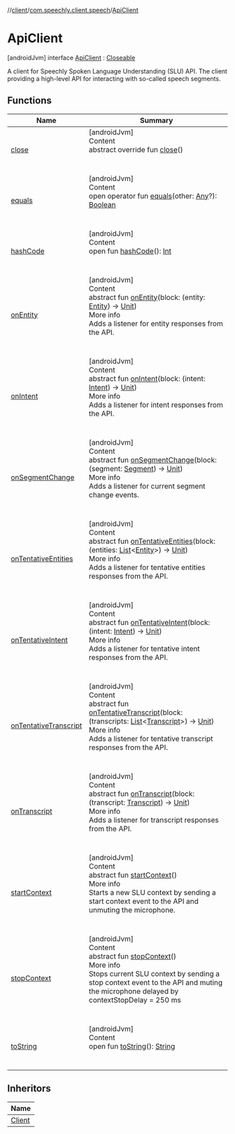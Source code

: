 //[client](../../index.md)/[com.speechly.client.speech](../index.md)/[ApiClient](index.md)



# ApiClient  
 [androidJvm] interface [ApiClient](index.md) : [Closeable](https://developer.android.com/reference/kotlin/java/io/Closeable.html)

A client for Speechly Spoken Language Understanding (SLU) API. The client providing a high-level API for interacting with so-called speech segments.

   


## Functions  
  
|  Name|  Summary| 
|---|---|
| <a name="java.io/Closeable/close/#/PointingToDeclaration/"></a>[close](index.md#%5Bjava.io%2FCloseable%2Fclose%2F%23%2FPointingToDeclaration%2F%5D%2FFunctions%2F-126307046)| <a name="java.io/Closeable/close/#/PointingToDeclaration/"></a>[androidJvm]  <br>Content  <br>abstract override fun [close](index.md#%5Bjava.io%2FCloseable%2Fclose%2F%23%2FPointingToDeclaration%2F%5D%2FFunctions%2F-126307046)()  <br><br><br>
| <a name="kotlin/Any/equals/#kotlin.Any?/PointingToDeclaration/"></a>[equals](../../com.speechly.ui/-speechly-button/index.md#%5Bkotlin%2FAny%2Fequals%2F%23kotlin.Any%3F%2FPointingToDeclaration%2F%5D%2FFunctions%2F-126307046)| <a name="kotlin/Any/equals/#kotlin.Any?/PointingToDeclaration/"></a>[androidJvm]  <br>Content  <br>open operator fun [equals](../../com.speechly.ui/-speechly-button/index.md#%5Bkotlin%2FAny%2Fequals%2F%23kotlin.Any%3F%2FPointingToDeclaration%2F%5D%2FFunctions%2F-126307046)(other: [Any](https://kotlinlang.org/api/latest/jvm/stdlib/kotlin/-any/index.html)?): [Boolean](https://kotlinlang.org/api/latest/jvm/stdlib/kotlin/-boolean/index.html)  <br><br><br>
| <a name="kotlin/Any/hashCode/#/PointingToDeclaration/"></a>[hashCode](../../com.speechly.ui/-speechly-button/index.md#%5Bkotlin%2FAny%2FhashCode%2F%23%2FPointingToDeclaration%2F%5D%2FFunctions%2F-126307046)| <a name="kotlin/Any/hashCode/#/PointingToDeclaration/"></a>[androidJvm]  <br>Content  <br>open fun [hashCode](../../com.speechly.ui/-speechly-button/index.md#%5Bkotlin%2FAny%2FhashCode%2F%23%2FPointingToDeclaration%2F%5D%2FFunctions%2F-126307046)(): [Int](https://kotlinlang.org/api/latest/jvm/stdlib/kotlin/-int/index.html)  <br><br><br>
| <a name="com.speechly.client.speech/ApiClient/onEntity/#kotlin.Function1[com.speechly.client.slu.Entity,kotlin.Unit]/PointingToDeclaration/"></a>[onEntity](on-entity.md)| <a name="com.speechly.client.speech/ApiClient/onEntity/#kotlin.Function1[com.speechly.client.slu.Entity,kotlin.Unit]/PointingToDeclaration/"></a>[androidJvm]  <br>Content  <br>abstract fun [onEntity](on-entity.md)(block: (entity: [Entity](../../com.speechly.client.slu/-entity/index.md)) -> [Unit](https://kotlinlang.org/api/latest/jvm/stdlib/kotlin/-unit/index.html))  <br>More info  <br>Adds a listener for entity responses from the API.  <br><br><br>
| <a name="com.speechly.client.speech/ApiClient/onIntent/#kotlin.Function1[com.speechly.client.slu.Intent,kotlin.Unit]/PointingToDeclaration/"></a>[onIntent](on-intent.md)| <a name="com.speechly.client.speech/ApiClient/onIntent/#kotlin.Function1[com.speechly.client.slu.Intent,kotlin.Unit]/PointingToDeclaration/"></a>[androidJvm]  <br>Content  <br>abstract fun [onIntent](on-intent.md)(block: (intent: [Intent](../../com.speechly.client.slu/-intent/index.md)) -> [Unit](https://kotlinlang.org/api/latest/jvm/stdlib/kotlin/-unit/index.html))  <br>More info  <br>Adds a listener for intent responses from the API.  <br><br><br>
| <a name="com.speechly.client.speech/ApiClient/onSegmentChange/#kotlin.Function1[com.speechly.client.slu.Segment,kotlin.Unit]/PointingToDeclaration/"></a>[onSegmentChange](on-segment-change.md)| <a name="com.speechly.client.speech/ApiClient/onSegmentChange/#kotlin.Function1[com.speechly.client.slu.Segment,kotlin.Unit]/PointingToDeclaration/"></a>[androidJvm]  <br>Content  <br>abstract fun [onSegmentChange](on-segment-change.md)(block: (segment: [Segment](../../com.speechly.client.slu/-segment/index.md)) -> [Unit](https://kotlinlang.org/api/latest/jvm/stdlib/kotlin/-unit/index.html))  <br>More info  <br>Adds a listener for current segment change events.  <br><br><br>
| <a name="com.speechly.client.speech/ApiClient/onTentativeEntities/#kotlin.Function1[kotlin.collections.List[com.speechly.client.slu.Entity],kotlin.Unit]/PointingToDeclaration/"></a>[onTentativeEntities](on-tentative-entities.md)| <a name="com.speechly.client.speech/ApiClient/onTentativeEntities/#kotlin.Function1[kotlin.collections.List[com.speechly.client.slu.Entity],kotlin.Unit]/PointingToDeclaration/"></a>[androidJvm]  <br>Content  <br>abstract fun [onTentativeEntities](on-tentative-entities.md)(block: (entities: [List](https://kotlinlang.org/api/latest/jvm/stdlib/kotlin.collections/-list/index.html)<[Entity](../../com.speechly.client.slu/-entity/index.md)>) -> [Unit](https://kotlinlang.org/api/latest/jvm/stdlib/kotlin/-unit/index.html))  <br>More info  <br>Adds a listener for tentative entities responses from the API.  <br><br><br>
| <a name="com.speechly.client.speech/ApiClient/onTentativeIntent/#kotlin.Function1[com.speechly.client.slu.Intent,kotlin.Unit]/PointingToDeclaration/"></a>[onTentativeIntent](on-tentative-intent.md)| <a name="com.speechly.client.speech/ApiClient/onTentativeIntent/#kotlin.Function1[com.speechly.client.slu.Intent,kotlin.Unit]/PointingToDeclaration/"></a>[androidJvm]  <br>Content  <br>abstract fun [onTentativeIntent](on-tentative-intent.md)(block: (intent: [Intent](../../com.speechly.client.slu/-intent/index.md)) -> [Unit](https://kotlinlang.org/api/latest/jvm/stdlib/kotlin/-unit/index.html))  <br>More info  <br>Adds a listener for tentative intent responses from the API.  <br><br><br>
| <a name="com.speechly.client.speech/ApiClient/onTentativeTranscript/#kotlin.Function1[kotlin.collections.List[com.speechly.client.slu.Transcript],kotlin.Unit]/PointingToDeclaration/"></a>[onTentativeTranscript](on-tentative-transcript.md)| <a name="com.speechly.client.speech/ApiClient/onTentativeTranscript/#kotlin.Function1[kotlin.collections.List[com.speechly.client.slu.Transcript],kotlin.Unit]/PointingToDeclaration/"></a>[androidJvm]  <br>Content  <br>abstract fun [onTentativeTranscript](on-tentative-transcript.md)(block: (transcripts: [List](https://kotlinlang.org/api/latest/jvm/stdlib/kotlin.collections/-list/index.html)<[Transcript](../../com.speechly.client.slu/-transcript/index.md)>) -> [Unit](https://kotlinlang.org/api/latest/jvm/stdlib/kotlin/-unit/index.html))  <br>More info  <br>Adds a listener for tentative transcript responses from the API.  <br><br><br>
| <a name="com.speechly.client.speech/ApiClient/onTranscript/#kotlin.Function1[com.speechly.client.slu.Transcript,kotlin.Unit]/PointingToDeclaration/"></a>[onTranscript](on-transcript.md)| <a name="com.speechly.client.speech/ApiClient/onTranscript/#kotlin.Function1[com.speechly.client.slu.Transcript,kotlin.Unit]/PointingToDeclaration/"></a>[androidJvm]  <br>Content  <br>abstract fun [onTranscript](on-transcript.md)(block: (transcript: [Transcript](../../com.speechly.client.slu/-transcript/index.md)) -> [Unit](https://kotlinlang.org/api/latest/jvm/stdlib/kotlin/-unit/index.html))  <br>More info  <br>Adds a listener for transcript responses from the API.  <br><br><br>
| <a name="com.speechly.client.speech/ApiClient/startContext/#/PointingToDeclaration/"></a>[startContext](start-context.md)| <a name="com.speechly.client.speech/ApiClient/startContext/#/PointingToDeclaration/"></a>[androidJvm]  <br>Content  <br>abstract fun [startContext](start-context.md)()  <br>More info  <br>Starts a new SLU context by sending a start context event to the API and unmuting the microphone.  <br><br><br>
| <a name="com.speechly.client.speech/ApiClient/stopContext/#/PointingToDeclaration/"></a>[stopContext](stop-context.md)| <a name="com.speechly.client.speech/ApiClient/stopContext/#/PointingToDeclaration/"></a>[androidJvm]  <br>Content  <br>abstract fun [stopContext](stop-context.md)()  <br>More info  <br>Stops current SLU context by sending a stop context event to the API and muting the microphone delayed by contextStopDelay = 250 ms  <br><br><br>
| <a name="kotlin/Any/toString/#/PointingToDeclaration/"></a>[toString](../-client/-companion/index.md#%5Bkotlin%2FAny%2FtoString%2F%23%2FPointingToDeclaration%2F%5D%2FFunctions%2F-126307046)| <a name="kotlin/Any/toString/#/PointingToDeclaration/"></a>[androidJvm]  <br>Content  <br>open fun [toString](../-client/-companion/index.md#%5Bkotlin%2FAny%2FtoString%2F%23%2FPointingToDeclaration%2F%5D%2FFunctions%2F-126307046)(): [String](https://kotlinlang.org/api/latest/jvm/stdlib/kotlin/-string/index.html)  <br><br><br>


## Inheritors  
  
|  Name| 
|---|
| <a name="com.speechly.client.speech/Client///PointingToDeclaration/"></a>[Client](../-client/index.md)

